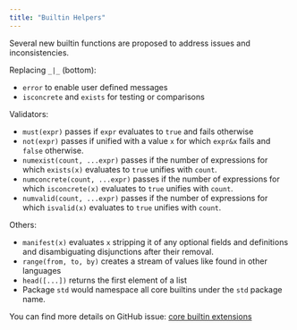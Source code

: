 ```yaml
---
title: "Builtin Helpers"
---
```


Several new builtin functions are proposed
to address issues and inconsistencies.

Replacing `_|_` (bottom):

- `error` to enable user defined messages
- `isconcrete` and `exists` for testing or comparisons

Validators:

- `must(expr)` passes if `expr` evaluates to `true` and fails otherwise
- `not(expr)` passes if unified with a value `x` for which `expr&x` fails and `false` otherwise.
- `numexist(count, ...expr)` passes if the number of expressions for which `exists(x)` evaluates to `true` unifies with `count`.
- `numconcrete(count, ...expr)` passes if the number of expressions for which `isconcrete(x)` evaluates to `true` unifies with `count`.
- `numvalid(count, ...expr)` passes if the number of expressions for which `isvalid(x)` evaluates to `true` unifies with `count`.

Others:

- `manifest(x)` evaluates `x` stripping it of any optional fields and definitions and disambiguating disjunctions after their removal.
- `range(from, to, by)` creates a stream of values like found in other languages
- `head([...])` returns the first element of a list
- Package `std` would namespace all core builtins under the `std` package name.

You can find more details on GitHub issue:
[core builtin extensions](https://github.com/cue-lang/cue/issues/943)

